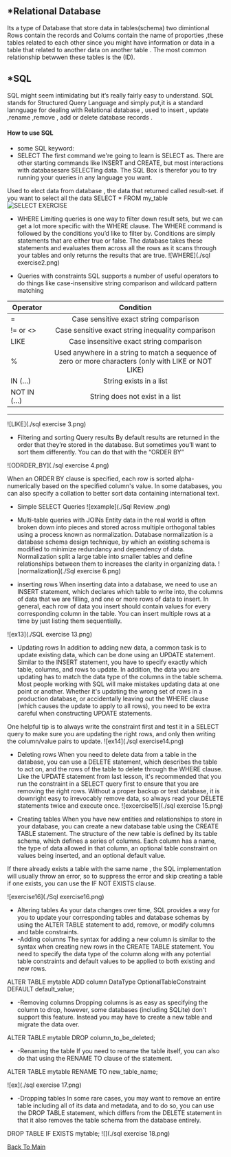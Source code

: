 ## *Relational Database 
Its a type of Database that store data in tables(schema) two dimintional Rows contain the records
 and Colums contain the name of proporties ,these tables related to each other since you might have 
 information or data in a table that related to another data on another table .
 The most common relationship betwwen these tables is the (ID).

 ## *SQL 
 SQL might seem intimidating but it’s really fairly easy to understand. SQL stands for
Structured Query Language and simply put,it is a standard lannguage for dealing with Relational database ,
 used to insert , update ,rename ,remove , add or delete database records .

 

 #### How to use SQL
 - some SQL keyword:
 - SELECT 
 The first command we're going to learn is SELECT as. There are other starting commands like INSERT and CREATE, 
 but most interactions with databasesare SELECTing data. The SQL Box is therefor you to try running your queries 
 in any language you want.
 
 Used to elect data from database , the data that returned called result-set.
 if you want to select all the data SELECT * FROM my_table
 ![SELECT EXERCISE](./sql_excercise1.png)

 - WHERE
 Limiting queries is one way to filter down result sets, but we can get a lot more specific with the WHERE clause. The WHERE command is followed by the conditions you’d like to
filter by.
Conditions are simply statements that are either true or false. The database takes these
statements and evaluates them across all the rows as it scans through your tables and only
returns the results that are true.
![WHERE](./sql exercise2.png)


- Queries with constraints
SQL supports a number of useful operators to do things like case-insensitive string comparison and wildcard pattern matching

| Operator | Condition|
|----------|:-------------:|
| =	  |Case sensitive exact string comparison|
|!= or <> |Case sensitive exact string inequality comparison|
| LIKE |Case insensitive exact string comparison|
|% |	Used anywhere in a string to match a sequence of zero or more characters (only with LIKE or NOT LIKE)|
|IN (…)	|String exists in a list|
|NOT IN (…)	|String does not exist in a list|
---
![LIKE](./sql exercise 3.png)

- Filtering and sorting Query results
By default results are returned in the order that they’re stored in the database. But
sometimes you’ll want to sort them differently. You can do that with the “ORDER BY”

![ODRDER_BY](./sql exercise 4.png)

When an ORDER BY clause is specified, each row is sorted alpha-numerically based on the specified column's value. In some databases, you can also specify a collation to better sort data containing international text.

- Simple SELECT Queries
![example](./Sql Review .png)

- Multi-table queries with JOINs
Entity data in the real world is often broken down into pieces and stored across multiple orthogonal tables using a process known as normalization.
Database normalization is a database schema design technique, by which an existing schema is modified to minimize redundancy and dependency of data. Normalization split a large table into smaller tables and define relationships between them to increases the clarity in organizing data.
![normalization](./Sql exercise 6.png)

- inserting rows
When inserting data into a database, we need to use an INSERT statement, which declares which table to write into, the columns of data that we are filling, and one or more rows of data to insert. In general, each row of data you insert should contain values for every corresponding column in the table. You can insert multiple rows at a time by just listing them sequentially.

![ex13](./SQL exercise 13.png)

- Updating rows
In addition to adding new data, a common task is to update existing data, which can be done using an UPDATE statement. Similar to the INSERT statement, you have to specify exactly which table, columns, and rows to update. In addition, the data you are updating has to match the data type of the columns in the table schema.
Most people working with SQL will make mistakes updating data at one point or another. Whether it's updating the wrong set of rows in a production database, or accidentally leaving out the WHERE clause (which causes the update to apply to all rows), you need to be extra careful when constructing UPDATE statements.

One helpful tip is to always write the constraint first and test it in a SELECT query to make sure you are updating the right rows, and only then writing the column/value pairs to update.
![ex14](./sql exercise14.png)

- Deleting rows
When you need to delete data from a table in the database, you can use a DELETE statement, which describes the table to act on, and the rows of the table to delete through the WHERE clause.
Like the UPDATE statement from last lesson, it's recommended that you run the constraint in a SELECT query first to ensure that you are removing the right rows. Without a proper backup or test database, it is downright easy to irrevocably remove data, so always read your DELETE statements twice and execute once.
![excercise15](./sql exercise 15.png)

- Creating tables
When you have new entities and relationships to store in your database, you can create a new database table using the CREATE TABLE statement.
The structure of the new table is defined by its table schema, which defines a series of columns. Each column has a name, the type of data allowed in that column, an optional table constraint on values being inserted, and an optional default value.

If there already exists a table with the same name , the SQL implementation will usually throw an error, so to suppress the error and skip creating a table if one exists, you can use the IF NOT EXISTS clause.

![exercise16](./Sql exercise16.png)

-  Altering tables
As your data changes over time, SQL provides a way for you to update your corresponding tables and database schemas by using the ALTER TABLE statement to add, remove, or modify columns and table constraints.
 - -Adding columns
 The syntax for adding a new column is similar to the syntax when creating new rows in the CREATE TABLE statement. You need to specify the data type of the column along with any potential table constraints and default values to be applied to both existing and new rows.

 ALTER TABLE mytable
ADD column DataType OptionalTableConstraint 
    DEFAULT default_value;


 - -Removing columns
 Dropping columns is as easy as specifying the column to drop, however, some databases (including SQLite) don't support this feature. Instead you may have to create a new table and migrate the data over.

 ALTER TABLE mytable
DROP column_to_be_deleted;

- -Renaming the table
If you need to rename the table itself, you can also do that using the RENAME TO clause of the statement.

ALTER TABLE mytable
RENAME TO new_table_name;

![ex](./sql exercise 17.png)

- -Dropping tables
In some rare cases, you may want to remove an entire table including all of its data and metadata, and to do so, you can use the DROP TABLE statement, which differs from the DELETE statement in that it also removes the table schema from the database entirely.

DROP TABLE IF EXISTS mytable;
![](./sql exercise 18.png)

[Back To Main](./README.md)







 
 


 